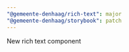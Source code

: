 ```yaml
---
"@gemeente-denhaag/rich-text": major
"@gemeente-denhaag/storybook": patch
---
```


New rich text component
